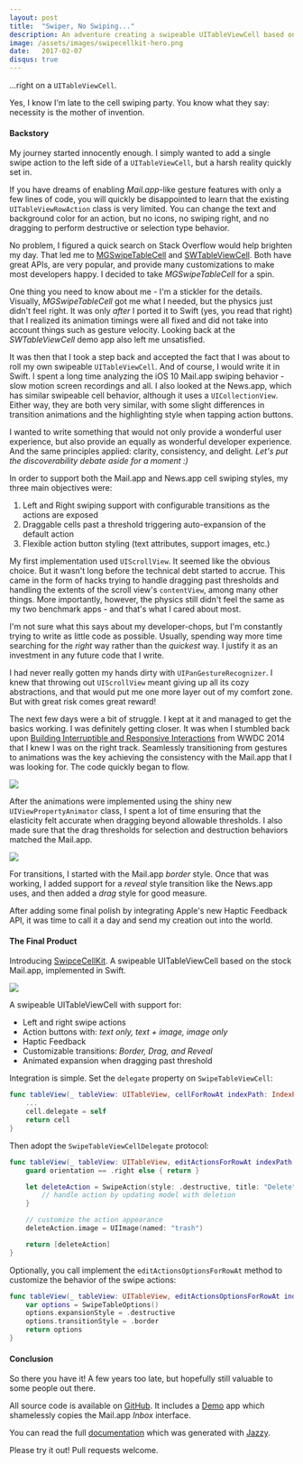 ```yaml
---
layout: post
title:  "Swiper, No Swiping..."
description: An adventure creating a swipeable UITableViewCell based on the stock Mail.app, implemented in Swift.
image: /assets/images/swipecellkit-hero.png
date:   2017-02-07
disqus: true
---
```


...right on a `UITableViewCell`.

Yes, I know I'm late to the cell swiping party. You know what they say: necessity is the mother of invention.

#### Backstory

My journey started innocently enough. I simply wanted to add a single swipe action to the left side of a `UITableViewCell`, but a harsh reality quickly set in.

If you have dreams of enabling *Mail.app*-like gesture features with only a few lines of code, you will quickly be disappointed to learn that the existing `UITableViewRowAction` class is very limited. You can change the text and background color for an action, but no icons, no swiping right, and no dragging to perform destructive or selection type behavior. 

No problem, I figured a quick search on Stack Overflow would help brighten my day. That led me to [MGSwipeTableCell](https://github.com/MortimerGoro/MGSwipeTableCell) and [SWTableViewCell](https://github.com/CEWendel/SWTableViewCell). Both have great APIs, are very popular, and provide many customizations to make most developers happy.  I decided to take *MGSwipeTableCell* for a spin.

One thing you need to know about me - I'm a stickler for the details. Visually, *MGSwipeTableCell* got me what I needed, but the physics just didn't feel right. It was only *after* I ported it to Swift (yes, you read that right) that I realized its animation timings were all fixed and did not take into account things such as gesture velocity. Looking back at the *SWTableViewCell* demo app also left me unsatisfied.

It was then that I took a step back and accepted the fact that I was about to roll my own swipeable `UITableViewCell`. And of course, I would write it in Swift. I spent a long time analyzing the iOS 10 Mail.app swiping behavior - slow motion screen recordings and all.  I also looked at the News.app, which has similar swipeable cell behavior, although it uses a `UICollectionView`. Either way, they are both very similar, with some slight differences in transition animations and the highlighting style when tapping action buttons.

I wanted to write something that would not only provide a wonderful user experience, but also provide an equally as wonderful developer experience. And the same principles applied: clarity, consistency, and delight. *Let's put the discoverability debate aside for a moment :)*

In order to support both the Mail.app and News.app cell swiping styles, my three main objectives were: 

1. Left and Right swiping support with configurable transitions as the actions are exposed
2. Draggable cells past a threshold triggering auto-expansion of the default action
3. Flexible action button styling (text attributes, support images, etc.)

My first implementation used `UIScrollView`. It seemed like the obvious choice.  But it wasn't long before the technical debt started to accrue. This came in the form of hacks trying to handle dragging past thresholds and handling the extents of the scroll view's `contentView`, among many other things. More importantly, however, the physics still didn't feel the same as my two benchmark apps - and that's what I cared about most.

I'm not sure what this says about my developer-chops, but I'm constantly trying to write as little code as possible. Usually, spending way more time searching for the *right* way rather than the *quickest* way.  I justify it as an investment in any future code that I write.  

I had never really gotten my hands dirty with `UIPanGestureRecognizer`.  I knew that throwing out `UIScrollView` meant giving up all its cozy abstractions, and that would put me one more layer out of my comfort zone. But with great risk comes great reward! 

The next few days were a bit of struggle. I kept at it and managed to get the basics working. I was definitely getting closer. It was when I stumbled back upon [Building Interruptible and Responsive Interactions](https://developer.apple.com/videos/play/wwdc2014/236/) from WWDC 2014 that I knew I was on the right track. Seamlessly transitioning from gestures to animations was the key achieving the consistency with the Mail.app that I was looking for. The code quickly began to flow. 

![](https://raw.githubusercontent.com/jerkoch/SwipeCellKit/develop/Screenshots/Expansion-Selection.gif)

After the animations were implemented using the shiny new `UIViewPropertyAnimator` class, I spent a lot of time ensuring that the elasticity felt accurate when dragging beyond allowable thresholds. I also made sure that the drag thresholds for selection and destruction behaviors matched the Mail.app.  

![](https://raw.githubusercontent.com/jerkoch/SwipeCellKit/develop/Screenshots/Transition-Border.gif)

For transitions, I started with the Mail.app *border* style. Once that was working, I added support for a *reveal* style transition like the News.app uses, and then added a *drag* style for good measure. 

After adding some final polish by integrating Apple's new Haptic Feedback API, it was time to call it a day and send my creation out into the world.

#### The Final Product

Introducing [SwipceCellKit](https://github.com/jerkoch/SwipeCellKit). A swipeable UITableViewCell based on the stock Mail.app, implemented in Swift.

![](https://raw.githubusercontent.com/jerkoch/SwipeCellKit/develop/Screenshots/Hero.gif)

A swipeable UITableViewCell with support for:

* Left and right swipe actions
* Action buttons with: *text only, text + image, image only*
* Haptic Feedback
* Customizable transitions: *Border, Drag, and Reveal*
* Animated expansion when dragging past threshold

Integration is simple. Set the `delegate` property on `SwipeTableViewCell`:

````swift
func tableView(_ tableView: UITableView, cellForRowAt indexPath: IndexPath) -> UITableViewCell {
    ...
    cell.delegate = self
    return cell
}
````

Then adopt the `SwipeTableViewCellDelegate` protocol:

````swift
func tableView(_ tableView: UITableView, editActionsForRowAt indexPath: IndexPath, for orientation: SwipeActionsOrientation) -> [SwipeAction] {
    guard orientation == .right else { return }

    let deleteAction = SwipeAction(style: .destructive, title: "Delete") { action, indexPath in
        // handle action by updating model with deletion
    }

    // customize the action appearance
    deleteAction.image = UIImage(named: "trash")

    return [deleteAction]
}
````

Optionally, you call implement the `editActionsOptionsForRowAt` method to customize the behavior of the swipe actions:

````swift
func tableView(_ tableView: UITableView, editActionsOptionsForRowAt indexPath: IndexPath, for orientation: SwipeActionsOrientation) -> SwipeTableOptions {
    var options = SwipeTableOptions()
    options.expansionStyle = .destructive
    options.transitionStyle = .border
    return options
}
````

#### Conclusion

So there you have it!  A few years too late, but hopefully still valuable to some people out there.

All source code is available on [GitHub](https://github.com/jerkoch/SwipeCellKit). It includes a [Demo](https://github.com/jerkoch/SwipeCellKit/tree/develop/Example) app which shamelessly copies the Mail.app *Inbox* interface. 

You can read the full [documentation](http://www.jerkoch.com/SwipeCellKit) which was generated with [Jazzy](https://github.com/realm/jazzy).

Please try it out! Pull requests welcome.